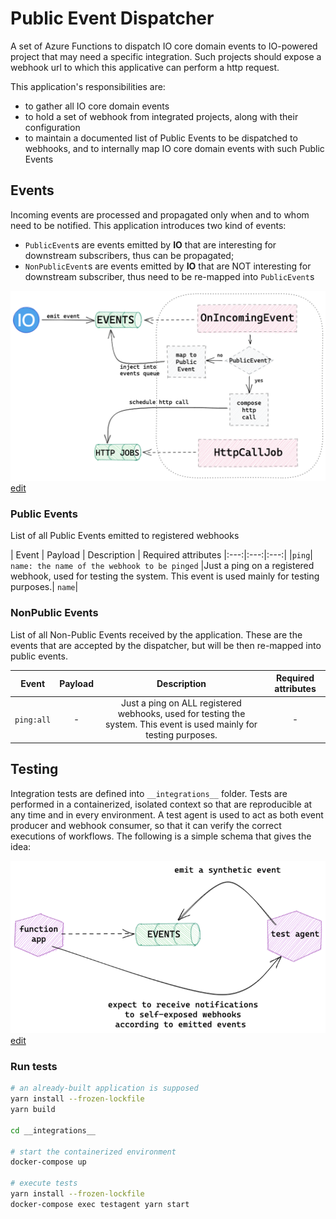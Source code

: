 # Public Event Dispatcher

A set of Azure Functions to dispatch IO core domain events to IO-powered project that may need a specific integration. Such projects should expose a webhook url to which this applicative can perform a http request.


This application's responsibilities are:
* to gather all IO core domain events
* to hold a set of webhook from integrated projects, along with their configuration
* to maintain a documented list of Public Events to be dispatched to webhooks, and to internally map IO core domain events with such Public Events

## Events
Incoming events are processed and propagated only when and to whom need to be notified. This application introduces two kind of events:
* `PublicEvent`s are events emitted by **IO** that are interesting for downstream subscribers, thus can be propagated;
* `NonPublicEvent`s are events emitted by **IO** that are NOT interesting for downstream subscriber, thus need to be re-mapped into `PublicEvent`s

![Events flow](/docs/events-flow.png)
[edit](https://excalidraw.com/#json=6579291928133632,C1u8ZCFxw3Y0miM1EnXroA)
### Public Events
List of all Public Events emitted to registered webhooks

| Event | Payload | Description | Required attributes
|:---:|:---:|:---:|
|`ping`| `name: the name of the webhook to be pinged` |Just a ping on a registered webhook, used for testing the system. This event is used mainly for testing purposes.| `name`|

### NonPublic Events
List of all Non-Public Events received by the application. These are the events that are accepted by the dispatcher, but will be then re-mapped into public events.

| Event | Payload | Description | Required attributes
|:---:|:---:|:---:|:---:|
|`ping:all`| - |Just a ping on ALL registered webhooks, used for testing the system. This event is used mainly for testing purposes.| - |

## Testing
Integration tests are defined into `__integrations__`  folder. Tests are performed in a containerized, isolated context so that are reproducible at any time and in every environment. A test agent is used to act as both event producer and webhook consumer, so that it can verify the correct executions of workflows. The following is a simple schema that gives the idea:

![Events flow](/docs/test-flow.png)
[edit](https://excalidraw.com/#json=5677494690643968,FiISx_BvMMDvhOHx3sJaxg)

### Run tests

```sh
# an already-built application is supposed
yarn install --frozen-lockfile
yarn build

cd __integrations__

# start the containerized environment
docker-compose up

# execute tests
yarn install --frozen-lockfile
docker-compose exec testagent yarn start
```
